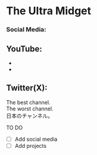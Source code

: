 # The Ultra Midget
### Social Media:
 YouTube:
  -
  -
  -
Twitter(X):
  -

The best channel.<br/>The worst channel.<br/>日本のチャンネル。<br/>

TO DO
- [ ] Add social media
- [ ] Add projects
